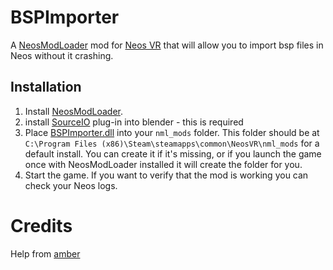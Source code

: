 # BSPImporter

A [NeosModLoader](https://github.com/zkxs/NeosModLoader) mod for [Neos VR](https://neos.com/) that will allow you to import bsp files in Neos without it crashing.

## Installation
1. Install [NeosModLoader](https://github.com/zkxs/NeosModLoader).
1. install [SourceIO](https://github.com/REDxEYE/SourceIO) plug-in into blender - this is required
1. Place [BSPImporter.dll](https://github.com/GithubUsername/RepoName/releases/latest/download/BSPImporter.dll) into your `nml_mods` folder. This folder should be at `C:\Program Files (x86)\Steam\steamapps\common\NeosVR\nml_mods` for a default install. You can create it if it's missing, or if you launch the game once with NeosModLoader installed it will create the folder for you.
1. Start the game. If you want to verify that the mod is working you can check your Neos logs.

# Credits
Help from [amber](https://github.com/kawaiiamber)
